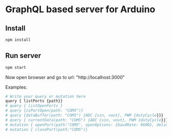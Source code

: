# GraphQL based server for Arduino

## Install

``` bash
npm install
```

## Run server

``` bash
npm start
```

Now open browser and go to url: "http://localhost:3000"

Examples:

``` bash
# Write your query or mutation here
query { listPorts {path}}
# query { listOpenPorts }
# query {isPortOpen(path: "COM5")}
# query {dataBuffer(path: "COM5") {ADC {vin, vout}, PWM {dutyCycle}}}
# query { currentData(path: "COM5") {ADC {vin, vout}, PWM {dutyCycle}}}
# mutation { openPort(path:"COM5", openOptions: {baudRate: 9600}, delimiter: "\r\n")}
# mutation { closePort(path:"COM5")}
```
